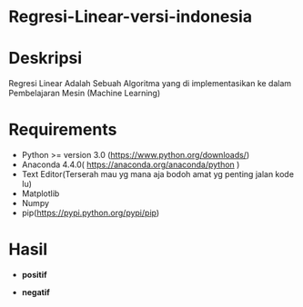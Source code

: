 # Regresi-Linear-versi-indonesia


# Deskripsi
Regresi Linear Adalah Sebuah Algoritma yang di implementasikan ke dalam Pembelajaran Mesin (Machine Learning)


# Requirements
* Python >= version 3.0 (https://www.python.org/downloads/)
* Anaconda 4.4.0( https://anaconda.org/anaconda/python )
* Text Editor(Terserah mau yg mana aja bodoh amat yg penting jalan kode lu)
* Matplotlib
* Numpy
* pip(https://pypi.python.org/pypi/pip)


# Hasil

* <b>positif</b>

* <b>negatif</b>

